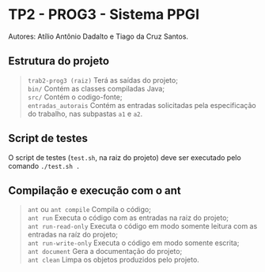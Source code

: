 # TP2 - PROG3 - Sistema PPGI

Autores: Atílio Antônio Dadalto e Tiago da Cruz Santos.

## Estrutura do projeto

>`trab2-prog3 (raiz)` Terá as saídas do projeto;  
>`bin/` Contém as classes compiladas Java;  
>`src/` Contém o codigo-fonte;  
>`entradas_autorais` Contém as entradas solicitadas pela especificação do trabalho, nas subpastas `a1` e `a2`.  

## Script de testes

O script de testes (`test.sh`, na raiz do projeto) deve ser executado pelo comando `./test.sh .`

## Compilação e execução com o ant

>`ant` ou `ant compile` Compila o código;  
>`ant run` Executa o código com as entradas na raiz do projeto;  
>`ant run-read-only` Executa o código em modo somente leitura com as entradas na raíz do projeto;  
>`ant run-write-only` Executa o código em modo somente escrita;  
>`ant document` Gera a documentação do projeto;  
>`ant clean` Limpa os objetos produzidos pelo projeto.

